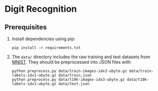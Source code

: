 # Digit Recognition

## Prerequisites
1. Install dependencies using pip:
   ```
   pip install -r requirements.txt
   ```
2. The `data/` directory includes the raw training and test datasets from [MNIST](http://yann.lecun.com/exdb/mnist/). They should be preprocessed into JSON files with:
   ```
   python preprocess.py data/train-images-idx3-ubyte.gz data/train-labels-idx1-ubyte.gz data/train.json
   python preprocess.py data/t10k-images-idx3-ubyte.gz data/t10k-labels-idx1-ubyte.gz data/test.json
   ```
